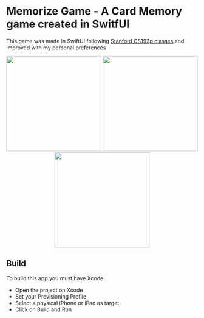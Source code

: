 # Memorize Game - A Card Memory game created in SwitfUI

This game was made in SwiftUI following [Stanford CS193p classes](https://cs193p.sites.stanford.edu/) and improved with my personal preferences

<div align="center">
  <img src="https://imgur.com/wyEQTkF.jpeg" width="250px" />
  <img src="https://imgur.com/yeSTJhh.gif" width="250px" />
  <img src="https://imgur.com/5D42Iuf.jpeg" width="250px" />
</div>

## Build
To build this app you must have Xcode
- Open the project on Xcode
- Set your Provisioning Profile
- Select a physical iPhone or iPad as target
- Click on Build and Run
